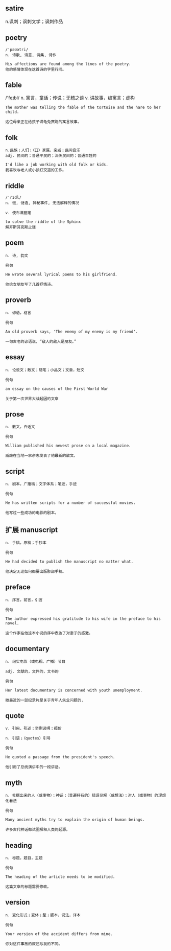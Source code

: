 ## satire
n.讽刺；讽刺文学；讽刺作品

## poetry
```
/'pəʊətri/
n. 诗歌, 诗意, 诗集, 诗作

His affections are found among the lines of the poetry.
他的感情体现在这首诗的字里行间。
```

## fable
/'feɪbl/
n. 寓言，童话；传说；无稽之谈
v. 讲故事，编寓言；虚构
```
The mother was telling the fable of the tortoise and the hare to her child.

这位母亲正在给孩子讲龟兔赛跑的寓言故事。
```

## folk
```
n.民族；人们；〈口〉家属，亲戚；民间音乐
adj. 民间的；普通平民的；流传民间的；普通百姓的

I'd like a job working with old folk or kids.
我喜欢与老人或小孩打交道的工作。
```

## riddle
```
/'rɪdl/
n. 谜, 谜语, 神秘事件, 无法解释的情况

v. 使布满窟窿

to solve the riddle of the Sphinx
解开斯芬克斯之谜
```

## poem
```
n. 诗, 韵文

例句

He wrote several lyrical poems to his girlfriend.

他给女朋友写了几首抒情诗。
```
## proverb
```
n. 谚语，格言

例句

An old proverb says, 'The enemy of my enemy is my friend'.

一句古老的谚语说，“敌人的敌人是朋友。”
```
## essay
```
n. 论说文；散文；随笔；小品文；文章，短文

例句

an essay on the causes of the First World War

关于第一次世界大战起因的文章
```
## prose
```
n. 散文，白话文

例句

William published his newest prose on a local magazine.

威廉在当地一家杂志发表了他最新的散文。
```
## script
```
n. 剧本，广播稿；文字体系；笔迹，手迹

例句

He has written scripts for a number of successful movies.

他写过一些成功的电影的剧本。
```
## 扩展  manuscript
```
n. 手稿，原稿；手抄本

例句

He had decided to publish the manuscript no matter what.

他决定无论如何都要出版那部手稿。
```
## preface
```
n. 序言，前言，引言

例句

The author expressed his gratitude to his wife in the preface to his novel.

这个作家在他这本小说的序中表达了对妻子的感激。
```
## documentary
```
n. 纪实电影（或电视、广播）节目

adj. 文献的，文件的，文书的

例句

Her latest documentary is concerned with youth unemployment.

她最近的一部纪录片是关于青年人失业问题的.
```
## quote
```
v. 引用，引述；举例说明；报价

n. 引语；（quotes）引号

例句

He quoted a passage from the president's speech.

他引用了总统演讲中的一段讲话。
```
## myth
```
n. 杜撰出来的人（或事物）；神话；（普遍持有的）错误见解（或想法）；对人（或事物）的理想化看法

例句

Many ancient myths try to explain the origin of human beings.

许多古代神话都试图解释人类的起源。
```
## heading
```
n. 标题，题目，主题

例句

The heading of the article needs to be modified.

这篇文章的标题需要修改。
```
## version
```
n. 变化形式；变体；型；版本，说法，译本

例句

Your version of the accident differs from mine.

你对这件事故的叙述与我的不同。
```
